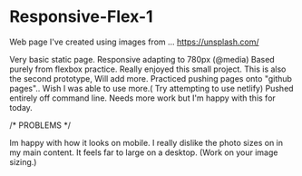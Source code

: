 # Responsive-Flex-1

Web page I've created using images from ...
https://unsplash.com/

Very basic static page. 
Responsive adapting to 780px (@media)
Based purely from flexbox practice.
Really enjoyed this small project.
This is also the second prototype,
Will add more. 
Practiced pushing pages onto "github pages".. Wish I was able to use more.( Try attempting to use netlify)
Pushed entirely off command line. 
Needs more work but I'm happy with this for today.


/* PROBLEMS */

Im happy with how it looks on mobile. I really dislike the photo sizes on in my main content. It feels far to large on a desktop.
(Work on your image sizing.)
